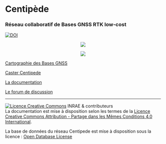 # Centipède

### Réseau collaboratif de Bases GNSS RTK low-cost

[![DOI](https://zenodo.org/badge/115435144.svg)](https://zenodo.org/badge/latestdoi/115435144)

<p align="center"><img src="https://raw.githubusercontent.com/jancelin/docs-centipedeRTK/master/assets/images/index/centipede_petit.png">

<p align="center"><img src="https://raw.githubusercontent.com/jancelin/docs-centipedeRTK/master/assets/images/index/1.png">

[Cartographie des Bases GNSS](https://centipede.fr)

[Caster Centipede](http://caster.centipede.fr:2101)

[La documentation](http://docs.centipede.fr)

[Le forum de discussion](https://t.me/Centipede_RTK)

---------------------

<p><a href="http://creativecommons.org/licenses/by-sa/4.0/" rel="license"><img style="border-width: 0;" src="https://i.creativecommons.org/l/by-sa/4.0/88x31.png" alt="Licence Creative Commons" /></a> INRAE &amp; contributeurs<br />La documentation est mise &agrave; disposition selon les termes de la <a href="http://creativecommons.org/licenses/by-sa/4.0/" rel="license">Licence Creative Commons Attribution - Partage dans les M&ecirc;mes Conditions 4.0 International</a>.</p>
<p>La base de donn&eacute;es du r&eacute;seau Centipede est mise &agrave; disposition sous la licence : <a href="http://opendatacommons.org/licenses/odbl/1.0/." rel="license"> Open Database License</a></p>






